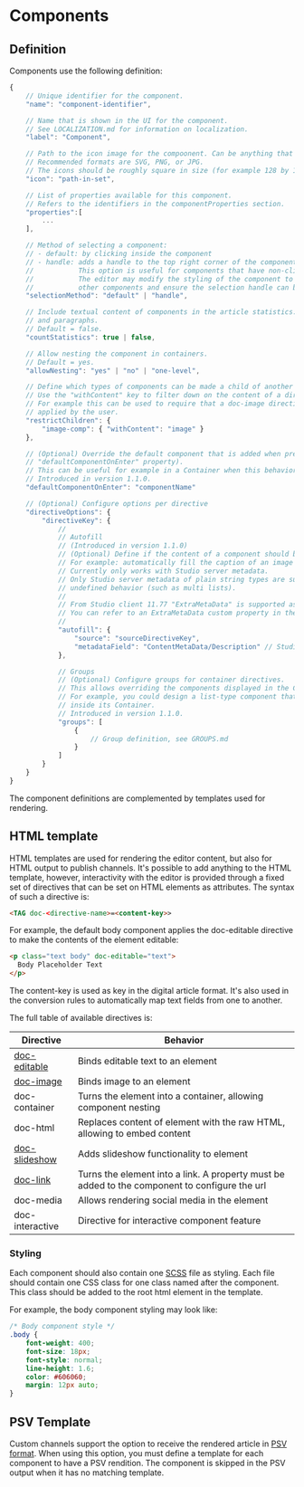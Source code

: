 # Components

## Definition

Components use the following definition:

```javascript
{
    // Unique identifier for the component.
    "name": "component-identifier",

    // Name that is shown in the UI for the component.
    // See LOCALIZATION.md for information on localization.
    "label": "Component",

    // Path to the icon image for the compoonent. Can be anything that is displayable by the browser.
    // Recommended formats are SVG, PNG, or JPG.
    // The icons should be roughly square in size (for example 128 by 128 pixels).
    "icon": "path-in-set",

    // List of properties available for this component.
    // Refers to the identifiers in the componentProperties section.
    "properties":[
        ...
    ],

    // Method of selecting a component:
    // - default: by clicking inside the component
    // - handle: adds a handle to the top right corner of the component that can be clicked.
    //           This option is useful for components that have non-clickable content such as Containers.
    //           The editor may modify the styling of the component to enforce a minimum margin with
    //           other components and ensure the selection handle can be displayed correctly.
    "selectionMethod": "default" | "handle",

    // Include textual content of components in the article statistics: total number of characters, words,
    // and paragraphs.
    // Default = false.
    "countStatistics": true | false,

    // Allow nesting the component in containers.
    // Default = yes.
    "allowNesting": "yes" | "no" | "one-level",

    // Define which types of components can be made a child of another component.
    // Use the "withContent" key to filter down on the content of a directive.
    // For example this can be used to require that a doc-image directive has an image
    // applied by the user.
    "restrictChildren": {
        "image-comp": { "withContent": "image" }
    },

    // (Optional) Override the default component that is added when pressing Enter (as defined in the global
    // "defaultComponentOnEnter" property).
    // This can be useful for example in a Container when this behavior should be different compared to the main story.
    // Introduced in version 1.1.0.
    "defaultComponentOnEnter": "componentName"

    // (Optional) Configure options per directive
    "directiveOptions": {
        "directiveKey": {
            //
            // Autofill
            // (Introduced in version 1.1.0)
            // (Optional) Define if the content of a component should be filled automatically.
            // For example: automatically fill the caption of an image when an image is added to an article.
            // Currently only works with Studio server metadata.
            // Only Studio server metadata of plain string types are supported. Other types will show
            // undefined behavior (such as multi lists).
            //
            // From Studio client 11.77 "ExtraMetaData" is supported as well (with the same type restrictions).
            // You can refer to an ExtraMetaData custom property in the same way as regular properties, for example "ExtraMetaData/C_MY_CUSTOM_PROPERTY".
            //
            "autofill": {
                "source": "sourceDirectiveKey",
                "metadataField": "ContentMetaData/Description" // Studio server metadata format, case sensitive
            },

            // Groups
            // (Optional) Configure groups for container directives.
            // This allows overriding the components displayed in the Component window inside a Container.
            // For example, you could design a list-type component that only displays a list item component
            // inside its Container.
            // Introduced in version 1.1.0.
            "groups": [
                {
                    // Group definition, see GROUPS.md
                }
            ]
        }
    }
}
```

The component definitions are complemented by templates used for rendering.

## HTML template

HTML templates are used for rendering the editor content, but also for HTML output to publish channels. It's possible to add anything to the HTML template, however, interactivity with the editor is provided through a fixed set of directives that can be set on HTML elements as attributes. The syntax of such a directive is:

```html
<TAG doc-<directive-name>=<content-key>>
```

For example, the default body component applies the doc-editable directive to make the contents of the element editable:

```html
<p class="text body" doc-editable="text">
  Body Placeholder Text
</p>
```

The content-key is used as key in the digital article format. It's also used in the conversion rules to automatically map text fields from one to another.

The full table of available directives is:

| Directive | Behavior |
| ------------- | ------------- |
| [doc-editable](directives/EDITABLE.md) | Binds editable text to an element |
| [doc-image](directives/IMAGE.md) | Binds image to an element |
| doc-container | Turns the element into a container, allowing component nesting |
| doc-html | Replaces content of element with the raw HTML, allowing to embed content |
| [doc-slideshow](directives/SLIDESHOW.md) | Adds slideshow functionality to element |
| [doc-link](directives/LINK.md) | Turns the element into a link. A property must be added to the component to configure the url |
| doc-media | Allows rendering social media in the element |
| doc-interactive | Directive for interactive component feature |

### Styling

Each component should also contain one [SCSS](https://sass-lang.com/guide) file as styling. Each file should contain one CSS class for one class named after the component. This class should be added to the root html element in the template.

For example, the body component styling may look like:

```css
/* Body component style */
.body {
    font-weight: 400;
    font-size: 18px;
    font-style: normal;
    line-height: 1.6;
    color: #606060;
    margin: 12px auto;
}
```

## PSV Template

Custom channels support the option to receive the rendered article in [PSV format](http://www.prismstandard.org/specifications/psv/1.0/PSV_specification_1.0.htm). When using this option, you must define a template for each component to have a PSV rendition.
The component is skipped in the PSV output when it has no matching template.
